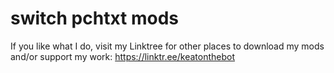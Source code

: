 # switch pchtxt mods
 
If you like what I do, visit my Linktree for other places to download my mods and/or support my work: https://linktr.ee/keatonthebot